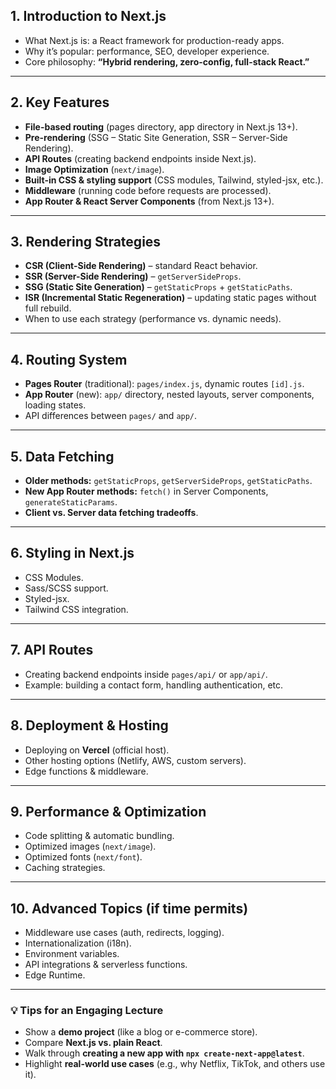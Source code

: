 ## 1. Introduction to Next.js

- What Next.js is: a React framework for production-ready apps.
- Why it’s popular: performance, SEO, developer experience.
- Core philosophy: **“Hybrid rendering, zero-config, full-stack React.”**

---

## 2. Key Features

- **File-based routing** (pages directory, app directory in Next.js 13+).
- **Pre-rendering** (SSG – Static Site Generation, SSR – Server-Side Rendering).
- **API Routes** (creating backend endpoints inside Next.js).
- **Image Optimization** (`next/image`).
- **Built-in CSS & styling support** (CSS modules, Tailwind, styled-jsx, etc.).
- **Middleware** (running code before requests are processed).
- **App Router & React Server Components** (from Next.js 13+).

---

## 3. Rendering Strategies

- **CSR (Client-Side Rendering)** – standard React behavior.
- **SSR (Server-Side Rendering)** – `getServerSideProps`.
- **SSG (Static Site Generation)** – `getStaticProps` + `getStaticPaths`.
- **ISR (Incremental Static Regeneration)** – updating static pages without full rebuild.
- When to use each strategy (performance vs. dynamic needs).

---

## 4. Routing System

- **Pages Router** (traditional): `pages/index.js`, dynamic routes `[id].js`.
- **App Router** (new): `app/` directory, nested layouts, server components, loading states.
- API differences between `pages/` and `app/`.

---

## 5. Data Fetching

- **Older methods:** `getStaticProps`, `getServerSideProps`, `getStaticPaths`.
- **New App Router methods:** `fetch()` in Server Components, `generateStaticParams`.
- **Client vs. Server data fetching tradeoffs**.

---

## 6. Styling in Next.js

- CSS Modules.
- Sass/SCSS support.
- Styled-jsx.
- Tailwind CSS integration.

---

## 7. API Routes

- Creating backend endpoints inside `pages/api/` or `app/api/`.
- Example: building a contact form, handling authentication, etc.

---

## 8. Deployment & Hosting

- Deploying on **Vercel** (official host).
- Other hosting options (Netlify, AWS, custom servers).
- Edge functions & middleware.

---

## 9. Performance & Optimization

- Code splitting & automatic bundling.
- Optimized images (`next/image`).
- Optimized fonts (`next/font`).
- Caching strategies.

---

## 10. Advanced Topics (if time permits)

- Middleware use cases (auth, redirects, logging).
- Internationalization (i18n).
- Environment variables.
- API integrations & serverless functions.
- Edge Runtime.

---

### 💡 Tips for an Engaging Lecture

- Show a **demo project** (like a blog or e-commerce store).
- Compare **Next.js vs. plain React**.
- Walk through **creating a new app with `npx create-next-app@latest`**.
- Highlight **real-world use cases** (e.g., why Netflix, TikTok, and others use it).
